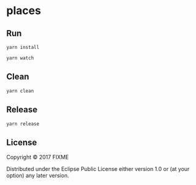 # places

## Run

``` shell
yarn install

yarn watch
```

## Clean

``` shell
yarn clean
```

## Release

``` shell
yarn release
```

## License

Copyright © 2017 FIXME

Distributed under the Eclipse Public License either version 1.0 or (at
your option) any later version.
